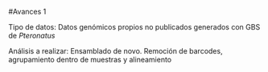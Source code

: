 #Avances 1

Tipo de datos: Datos genómicos propios no publicados generados con GBS de *Pteronatus*

Análisis a realizar: Ensamblado de novo. Remoción de barcodes, agrupamiento dentro de muestras y alineamiento
